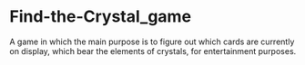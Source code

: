 # Find-the-Crystal_game

A game in which the main purpose is to figure out which cards are currently on display, which bear the elements of crystals, for entertainment purposes.
